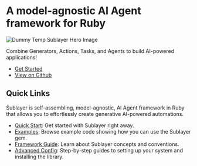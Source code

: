 # A model-agnostic AI Agent framework for Ruby

![Dummy Temp Sublayer Hero Image](https://picsum.photos/200/300)

Combine Generators, Actions, Tasks, and Agents to build AI-powered applications!

- [Get Started](docs/quick_start.md)
- [View on Github](https://github.com/sublayerapp/sublayer)

## Quick Links

Sublayer is self-assembling, model-agnostic, AI Agent framework in Ruby that allows you to effortlessly create generative AI-powered automations.

- [Quick Start](docs/quick_start.md): Get started with Sublayer right away.
- [Examples](docs/guides/overview.md): Browse example code showing how you can use the Sublayer gem.
- [Framework Guide](docs/concepts/overview): Learn about Sublayer concepts and conventions.
- [Advanced Config](docs/advanced_config.md): Step-by-step guides to setting up your system and installing the library.
